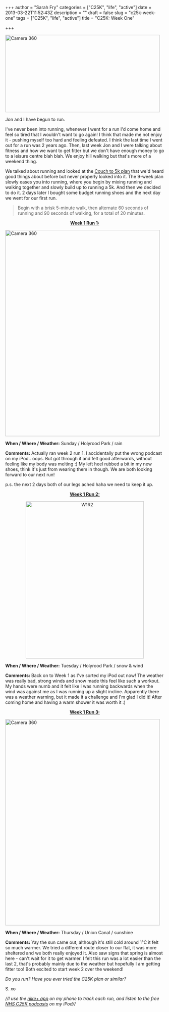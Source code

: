 +++
author = "Sarah Fry"
categories = ["C25K", "life", "active"]
date = 2013-03-22T11:52:43Z
description = ""
draft = false
slug = "c25k-week-one"
tags = ["C25K", "life", "active"]
title = "C25K: Week One"

+++


<a href="http://sweetaspi.co.uk/images/2013/03/BEGIN.jpg"><img class="alignnone size-full wp-image-1569" alt="Camera 360" src="http://sweetaspi.co.uk/images/2013/03/BEGIN.jpg" width="490" height="245" /></a>

Jon and I have begun to run.

I've never been into running, whenever I went for a run I'd come home and feel so tired that I wouldn't want to go again! I think that made me not enjoy it - pushing myself too hard and feeling defeated. I think the last time I went out for a run was 2 years ago. Then, last week Jon and I were talking about fitness and how we want to get fitter but we don't have enough money to go to a leisure centre blah blah. We enjoy hill walking but that's more of a weekend thing.

We talked about running and looked at the <a href="http://www.nhs.uk/LiveWell/c25k/Pages/couch-to-5k.aspx" target="_blank">Couch to 5k plan</a> that we'd heard good things about before but never properly looked into it. The 9-week plan slowly eases you into running, where you begin by mixing running and walking together and slowly build up to running a 5k. And then we decided to do it. 2 days later I bought some budget running shoes and the next day we went for our first run.

> Begin with a brisk 5-minute walk, then alternate 60 seconds of running and 90 seconds of walking, for a total of 20 minutes.

<p style="text-align: center;"><span style="text-decoration: underline;"><strong>Week 1 Run 1:</strong></span></p>
<a href="http://sweetaspi.co.uk/images/2013/03/W1R1.jpg"><img class="alignnone size-full wp-image-1570" alt="Camera 360" src="http://sweetaspi.co.uk/images/2013/03/W1R1.jpg" width="490" height="653" /></a>

<strong>When / Where / Weather:</strong> Sunday / Holyrood Park / rain

<strong>Comments: </strong>Actually ran week 2 run 1. I accidentally put the wrong podcast on my iPod.. oops. But got through it and felt good afterwards, without feeling like my body was melting :) My left heel rubbed a bit in my new shoes, think it's just from wearing them in though. We are both looking forward to our next run!

p.s. the next 2 days both of our legs ached haha we need to keep it up.
<p style="text-align: center;"><span style="text-decoration: underline;"><strong>Week 1 Run 2:</strong></span></p>
<p style="text-align: center;"><a href="http://sweetaspi.co.uk/images/2013/03/W1R2.jpg"><img class="size-full wp-image-1571 aligncenter" alt="W1R2" src="http://sweetaspi.co.uk/images/2013/03/W1R2.jpg" width="374" height="498" /></a></p>
<strong>When / Where / Weather:</strong> Tuesday / Holyrood Park / snow &amp; wind

<strong>Comments: </strong>Back on to Week 1 as I've sorted my iPod out now! The weather was really bad, strong winds and snow made this feel like such a workout. My hands were numb and it felt like I was running backwards when the wind was against me as I was running up a slight incline. Apparently there was a weather warning, but it made it a challenge and I'm glad I did it! After coming home and having a warm shower it was worth it :)
<p style="text-align: center;"><span style="text-decoration: underline;"><strong>Week 1 Run 3:</strong></span></p>
<a href="http://sweetaspi.co.uk/images/2013/03/W1R3.jpg"><img class="alignnone size-full wp-image-1572" alt="Camera 360" src="http://sweetaspi.co.uk/images/2013/03/W1R3.jpg" width="490" height="653" /></a>

<strong>When / Where / Weather:</strong> Thursday / Union Canal / sunshine

<strong>Comments: </strong>Yay the sun came out, although it's still cold around 1°C it felt so much warmer. We tried a different route closer to our flat, it was more sheltered and we both really enjoyed it. Also saw signs that spring is almost here - can't wait for it to get warmer. I felt this run was a lot easier than the last 2, that's probably mainly due to the weather but hopefully I am getting fitter too! Both excited to start week 2 over the weekend!

<em>Do you run? Have you ever tried the C25K plan or similar? </em>

S. xo

<em>//I use the <a href="http://nikeplus.nike.com/plus/products/gps_app/" target="_blank">nike+ app</a> on my phone to track each run, and listen to the free <a href="http://www.nhs.uk/Tools/Pages/couch-5K-running-plan.aspx" target="_blank">NHS C25K podcasts</a> on my iPod//</em>

